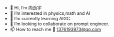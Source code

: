 - 👋 Hi, I’m 向劲宇
- 👀 I’m interested in physics,math and AI
- 🌱 I’m currently learning AIGC.
- 💞️ I’m looking to collaborate on prompt engineer.
- 📫 How to reach me 📧 1376193973@qq.com

<!---
isaacJinyu/isaacJinyu is a ✨ special ✨ repository because its `README.md` (this file) appears on your GitHub profile.
You can click the Preview link to take a look at your changes.
--->
